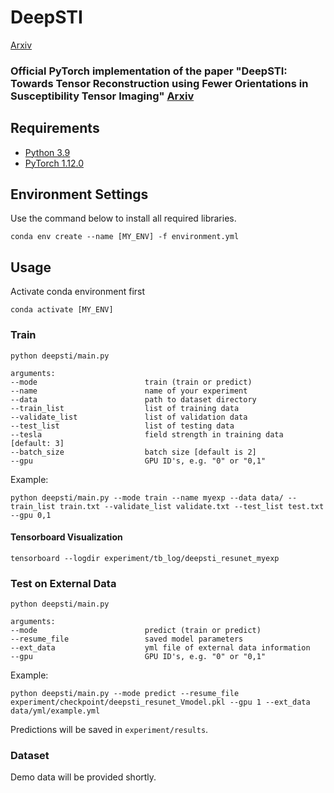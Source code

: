 
# DeepSTI
[Arxiv](https://arxiv.org/abs/2209.04504 "Arxiv")

### Official PyTorch implementation of the paper "DeepSTI: Towards Tensor Reconstruction using Fewer Orientations in Susceptibility Tensor Imaging" [Arxiv](https://arxiv.org/abs/2209.04504 "Arxiv")

## Requirements
- [Python 3.9](https://www.python.org/)
- [PyTorch 1.12.0](https://pytorch.org)

## Environment Settings
Use the command below to install all required libraries.
```
conda env create --name [MY_ENV] -f environment.yml
```

## Usage
Activate conda environment first
```
conda activate [MY_ENV]
```

### Train
```
python deepsti/main.py 

arguments:
--mode                        train (train or predict)
--name                        name of your experiment
--data                        path to dataset directory
--train_list                  list of training data
--validate_list               list of validation data
--test_list                   list of testing data
--tesla                       field strength in training data [default: 3]
--batch_size                  batch size [default is 2]
--gpu                         GPU ID's, e.g. "0" or "0,1"
```
Example:
```
python deepsti/main.py --mode train --name myexp --data data/ --train_list train.txt --validate_list validate.txt --test_list test.txt --gpu 0,1
```
#### Tensorboard Visualization
```
tensorboard --logdir experiment/tb_log/deepsti_resunet_myexp
```

### Test on External Data
```
python deepsti/main.py

arguments:
--mode                        predict (train or predict)
--resume_file                 saved model parameters
--ext_data                    yml file of external data information
--gpu                         GPU ID's, e.g. "0" or "0,1"
```
Example:
```
python deepsti/main.py --mode predict --resume_file experiment/checkpoint/deepsti_resunet_Vmodel.pkl --gpu 1 --ext_data data/yml/example.yml
```
Predictions will be saved in ```experiment/results```.

### Dataset
Demo data will be provided shortly.


